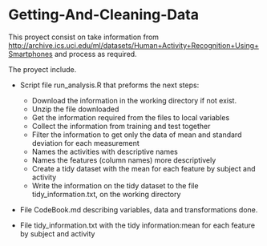 # Getting-And-Cleaning-Data

This proyect consist on take information from 
http://archive.ics.uci.edu/ml/datasets/Human+Activity+Recognition+Using+Smartphones and process as required. 

The proyect include. 

* Script file run_analysis.R  that preforms the next steps:
	* Download the information in the working directory if not exist. 
	* Unzip the file downloaded
	* Get the information required from the files to local variables
	* Collect the information from training and test together 
	* Filter the information to get only the data of mean and standard deviation for each measurement
	* Names the activities with descriptive names
	* Names the features (column names) more descriptively
	* Create a tidy dataset with the mean for each feature by subject and activity
	* Write the information on the tidy dataset to the file tidy_information.txt, on the working directory 

* File CodeBook.md describing variables, data and transformations done. 
* File tidy_information.txt with the tidy information:mean for each feature by subject and activity
